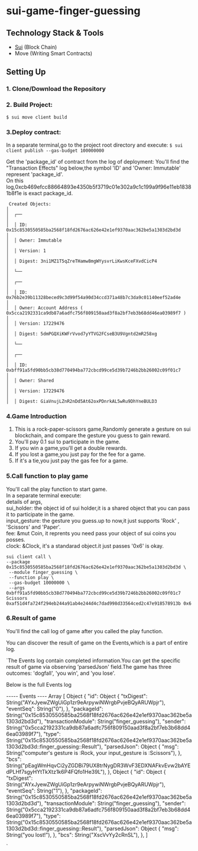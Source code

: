 # sui-game-finger-guessing

## Technology Stack & Tools

- [Sui](https://sui.io/) (Block Chain)
- Move (Writing Smart Contracts)

## Setting Up

### 1. Clone/Download the Repository

### 2. Build Project:

`$ sui move client build`

### 3.Deploy contract:

In a separate terminal,go to the project root directory and execute:
`$ sui client publish --gas-budget 100000000`

Get the 'package_id' of contract from the log of deployment:
You'll find the "Transaction Effects" log below,the symbol 'ID' and 'Owner: Immutable' represent 'package_id'.  
On this log,0xcb469efcc88664893e4350b5f3719c01e302a9c1c199a9f96e11eb18381b8f1e is exact package_id.

```
 Created Objects:                                                                                  │
│  ┌──                                                                                              │
│  │ ID: 0x15c8530550585ba2568f18fd2676ac626e42e1ef9370aac362be5a1303d2bd3d                         │
│  │ Owner: Immutable                                                                               │
│  │ Version: 1                                                                                     │
│  │ Digest: 3ni1MZ1T5qZreTHamw8mgWYysvrLiKwsKceFXvdCicP4                                           │
│  └──                                                                                              │
│  ┌──                                                                                              │
│  │ ID: 0x76b2e39b11328beced9c3d99f54a90d34ccd371a48b7c3da9c01140eef52ad4e                         │
│  │ Owner: Account Address ( 0x5cca2192331ca9db87a6adfc756f809150aad3f8a2bf7eb3b68dd46ea03989f7 )  │
│  │ Version: 17229476                                                                              │
│  │ Digest: 5dmPGQXiKWFrVvod7yYTVG2FCseB3U9Vgntd2mR258xg                                           │
│  └──                                                                                              │
│  ┌──                                                                                              │
│  │ ID: 0xbff91a5fd90bb5cb38d770494ba772cbcd99ce5d39b7246b2bb26002c09f01c7                         │
│  │ Owner: Shared                                                                                  │
│  │ Version: 17229476                                                                              │
│  │ Digest: GiaVnujLZnR2nDd5At62oxPDnrkAL5wRu9DhYneBULD3
```

### 4.Game Introduction

1. This is a rock-paper-scissors game,Randomly generate a gesture on sui blockchain, and compare the gesture you guess to gain reward.
2. You'll pay 0.1 sui to participate in the game.
3. If you win a game,you'll get a double rewards.
4. If you lost a game,you just pay for the fee for a game.
5. If it's a tie,you just pay the gas fee for a game.

### 5.Call function to play game

You'll call the play function to start game.  
In a separate terminal execute:  
details of args,  
sui_holder: the object id of sui holder,it is a shared object that you can pass it to participate in the game.  
input_gesture: the gesture you guess.up to now,it just supports 'Rock' , 'Scissors' and 'Paper'.  
fee: &mut Coin<SUI>, it reprents you need pass your object of sui coins you posses.  
clock: &Clock, it's a standarad object.it just passes '0x6' is okay.

```shell
sui client call \
--package  0x15c8530550585ba2568f18fd2676ac626e42e1ef9370aac362be5a1303d2bd3d \
 --module finger_guessing \
 --function play \
 --gas-budget 10000000 \
 --args 0xbff91a5fd90bb5cb38d770494ba772cbcd99ce5d39b7246b2bb26002c09f01c7 Scissors 0xaf51d4fa724f294eb244a91ab4e244d4c7dad998d33564ced2c47e918578913b 0x6
```

### 6.Result of game

You'll find the call log of game after you called the play function.

You can discover the result of game on the Events,which is a part of entire log.

`The Events log contain completed information.You can get the specific result of game via observing 'parsedJson' field.The game has three outcomes: 'dogfall', 'you win', and 'you lose'.

Below is the full Events log

----- Events ----
Array [
Object {
"id": Object {
"txDigest": String("AYxJyewZWgUiGp1zr9eArpywiNWrgbPvjeBQyARUWpjr"),
"eventSeq": String("0"),
},
"packageId": String("0x15c8530550585ba2568f18fd2676ac626e42e1ef9370aac362be5a1303d2bd3d"),
"transactionModule": String("finger_guessing"),
"sender": String("0x5cca2192331ca9db87a6adfc756f809150aad3f8a2bf7eb3b68dd46ea03989f7"),
"type": String("0x15c8530550585ba2568f18fd2676ac626e42e1ef9370aac362be5a1303d2bd3d::finger_guessing::Result"),
"parsedJson": Object {
"msg": String("computer's gesture is :Rock, your input_gesture is :Scissors"),
},
"bcs": String("pEagWmHqvCi2yZGDBi79UX8trNygDR3WvF3EDXNAFkvEvw2bAYEdPLHf7sgyHYtTkXtz1k6P4FQfo1He39L"),
},
Object {
"id": Object {
"txDigest": String("AYxJyewZWgUiGp1zr9eArpywiNWrgbPvjeBQyARUWpjr"),
"eventSeq": String("1"),
},
"packageId": String("0x15c8530550585ba2568f18fd2676ac626e42e1ef9370aac362be5a1303d2bd3d"),
"transactionModule": String("finger_guessing"),
"sender": String("0x5cca2192331ca9db87a6adfc756f809150aad3f8a2bf7eb3b68dd46ea03989f7"),
"type": String("0x15c8530550585ba2568f18fd2676ac626e42e1ef9370aac362be5a1303d2bd3d::finger_guessing::Result"),
"parsedJson": Object {
"msg": String("you lost!"),
},
"bcs": String("XscVvYy2cRnSL"),
},
]

`
